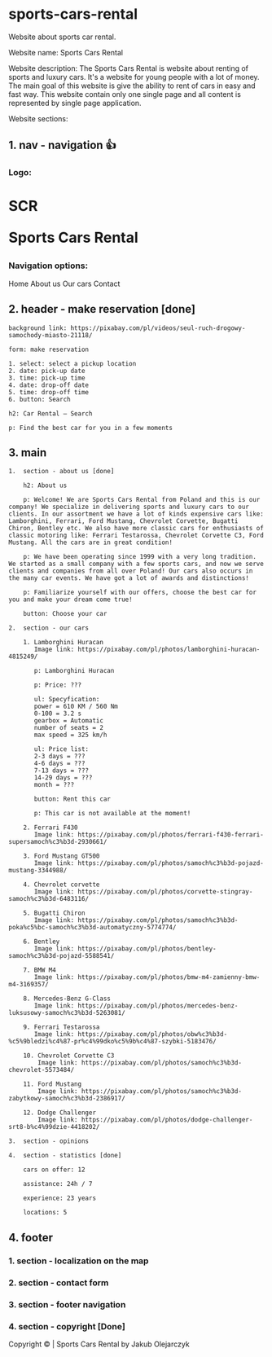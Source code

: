 # sports-cars-rental

Website about sports car rental.

Website name:
Sports Cars Rental

Website description:
The Sports Cars Rental is website about renting of sports and luxury cars.
It's a website for young people with a lot of money.
The main goal of this website is give the ability to rent of cars in easy and fast way.
This website contain only one single page and all content is represented by single page application.

Website sections:

## 1. nav - navigation 👍

### Logo:

<h1> SCR
<p> Sports Cars Rental

### Navigation options:

<a> Home
<a> About us
<a> Our cars
<a> Contact

## 2. header - make reservation [done]

    background link: https://pixabay.com/pl/videos/seul-ruch-drogowy-samochody-miasto-21118/

    form: make reservation

    1. select: select a pickup location
    2. date: pick-up date
    3. time: pick-up time
    4. date: drop-off date
    5. time: drop-off time
    6. button: Search

    h2: Car Rental – Search

    p: Find the best car for you in a few moments

## 3. main

    1.  section - about us [done]

        h2: About us

        p: Welcome! We are Sports Cars Rental from Poland and this is our company! We specialize in delivering sports and luxury cars to our clients. In our assortment we have a lot of kinds expensive cars like: Lamborghini, Ferrari, Ford Mustang, Chevrolet Corvette, Bugatti Chiron, Bentley etc. We also have more classic cars for enthusiasts of classic motoring like: Ferrari Testarossa, Chevrolet Corvette C3, Ford Mustang. All the cars are in great condition!

        p: We have been operating since 1999 with a very long tradition. We started as a small company with a few sports cars, and now we serve clients and companies from all over Poland! Our cars also occurs in the many car events. We have got a lot of awards and distinctions!

        p: Familiarize yourself with our offers, choose the best car for you and make your dream come true!

        button: Choose your car

    2.  section - our cars

        1. Lamborghini Huracan
           Image link: https://pixabay.com/pl/photos/lamborghini-huracan-4815249/

           p: Lamborghini Huracan

           p: Price: ???

           ul: Specyfication:
           power = 610 KM / 560 Nm
           0-100 = 3.2 s
           gearbox = Automatic
           number of seats = 2
           max speed = 325 km/h

           ul: Price list:
           2-3 days = ???
           4-6 days = ???
           7-13 days = ???
           14-29 days = ???
           month = ???

           button: Rent this car

           p: This car is not available at the moment!

        2. Ferrari F430
           Image link: https://pixabay.com/pl/photos/ferrari-f430-ferrari-supersamoch%c3%b3d-2930661/

        3. Ford Mustang GT500
           Image link: https://pixabay.com/pl/photos/samoch%c3%b3d-pojazd-mustang-3344988/

        4. Chevrolet corvette
           Image link: https://pixabay.com/pl/photos/corvette-stingray-samoch%c3%b3d-6483116/

        5. Bugatti Chiron
           Image link: https://pixabay.com/pl/photos/samoch%c3%b3d-poka%c5%bc-samoch%c3%b3d-automatyczny-5774774/

        6. Bentley
           Image link: https://pixabay.com/pl/photos/bentley-samoch%c3%b3d-pojazd-5588541/

        7. BMW M4
           Image link: https://pixabay.com/pl/photos/bmw-m4-zamienny-bmw-m4-3169357/

        8. Mercedes-Benz G-Class
           Image link: https://pixabay.com/pl/photos/mercedes-benz-luksusowy-samoch%c3%b3d-5263081/

        9. Ferrari Testarossa
           Image link: https://pixabay.com/pl/photos/obw%c3%b3d-%c5%9bledzi%c4%87-pr%c4%99dko%c5%9b%c4%87-szybki-5183476/

        10. Chevrolet Corvette C3
            Image link: https://pixabay.com/pl/photos/samoch%c3%b3d-chevrolet-5573484/

        11. Ford Mustang
            Image link: https://pixabay.com/pl/photos/samoch%c3%b3d-zabytkowy-samoch%c3%b3d-2386917/

        12. Dodge Challenger
            Image link: https://pixabay.com/pl/photos/dodge-challenger-srt8-b%c4%99dzie-4418202/

    3.  section - opinions

    4.  section - statistics [done]

        cars on offer: 12

        assistance: 24h / 7

        experience: 23 years

        locations: 5

## 4. footer

### 1. section - localization on the map

### 2. section - contact form

### 3. section - footer navigation

### 4. section - copyright [Done]

Copyright &copy; | Sports Cars Rental by Jakub Olejarczyk
